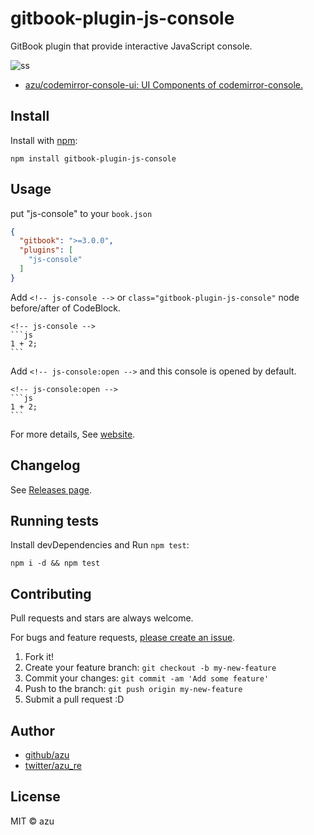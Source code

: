 # gitbook-plugin-js-console

GitBook plugin that provide interactive JavaScript console.

![ss](https://monosnap.com/file/nqF69gxFUpkJXWzl4Vt06kfZqoVpbC.png)

- [azu/codemirror-console-ui: UI Components of codemirror-console.](https://github.com/azu/codemirror-console-ui)

## Install

Install with [npm](https://www.npmjs.com/):

    npm install gitbook-plugin-js-console

## Usage

put "js-console" to your `book.json`

```json
{
  "gitbook": ">=3.0.0",
  "plugins": [
    "js-console"
  ]
}
```

Add `<!-- js-console -->` or `class="gitbook-plugin-js-console"` node before/after of CodeBlock.

    <!-- js-console -->
    ```js
    1 + 2;
    ```

Add `<!-- js-console:open -->` and this console is opened by default.

    <!-- js-console:open -->
    ```js
    1 + 2;
    ```

For more details, See [website](../../website/).

## Changelog

See [Releases page](https://github.com/azu/gitbook-plugin-js-console/releases).

## Running tests

Install devDependencies and Run `npm test`:

    npm i -d && npm test

## Contributing

Pull requests and stars are always welcome.

For bugs and feature requests, [please create an issue](https://github.com/azu/gitbook-plugin-js-console/issues).

1. Fork it!
2. Create your feature branch: `git checkout -b my-new-feature`
3. Commit your changes: `git commit -am 'Add some feature'`
4. Push to the branch: `git push origin my-new-feature`
5. Submit a pull request :D

## Author

- [github/azu](https://github.com/azu)
- [twitter/azu_re](https://twitter.com/azu_re)

## License

MIT © azu
